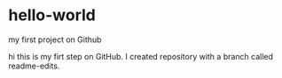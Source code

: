 # hello-world
my first project on Github

hi this is my firt step on GitHub. I created repository with a branch called readme-edits.

